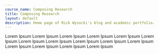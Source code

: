 ```yaml
---
course_name: Composing Research
title: Composing Research
layout: default
description: Home page of Rick Wysocki's blog and academic portfolio.
---
```


Lorem Ipsum Lorem Ipsum Lorem Ipsum Lorem Ipsum Lorem Ipsum Lorem Ipsum Lorem Ipsum Lorem Ipsum Lorem Ipsum Lorem Ipsum Lorem Ipsum Lorem Ipsum Lorem Ipsum Lorem Ipsum Lorem Ipsum 
